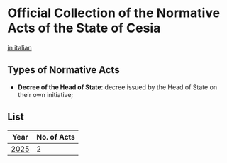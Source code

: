 # Official Collection of the Normative Acts of the State of Cesia
[in italian](README.it.md)
## Types of Normative Acts
- **Decree of the Head of State**: decree issued by the Head of State on their own initiative;
## List
| Year | No. of Acts |
| --- | --- |
| [2025](2025/list.md) | 2 |